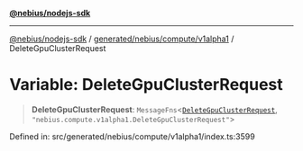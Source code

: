 [**@nebius/nodejs-sdk**](../../../../../README.md)

***

[@nebius/nodejs-sdk](../../../../../README.md) / [generated/nebius/compute/v1alpha1](../README.md) / DeleteGpuClusterRequest

# Variable: DeleteGpuClusterRequest

> **DeleteGpuClusterRequest**: `MessageFns`\<[`DeleteGpuClusterRequest`](../interfaces/DeleteGpuClusterRequest.md), `"nebius.compute.v1alpha1.DeleteGpuClusterRequest"`\>

Defined in: src/generated/nebius/compute/v1alpha1/index.ts:3599
